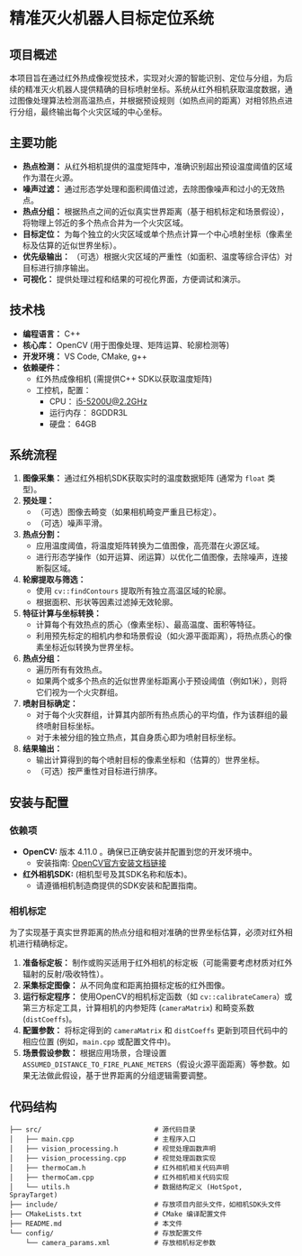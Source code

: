 # 精准灭火机器人目标定位系统

## 项目概述

本项目旨在通过红外热成像视觉技术，实现对火源的智能识别、定位与分组，为后续的精准灭火机器人提供精确的目标喷射坐标。系统从红外相机获取温度数据，通过图像处理算法检测高温热点，并根据预设规则（如热点间的距离）对相邻热点进行分组，最终输出每个火灾区域的中心坐标。

## 主要功能

*   **热点检测：** 从红外相机提供的温度矩阵中，准确识别超出预设温度阈值的区域作为潜在火源。
*   **噪声过滤：** 通过形态学处理和面积阈值过滤，去除图像噪声和过小的无效热点。
*   **热点分组：** 根据热点之间的近似真实世界距离（基于相机标定和场景假设），将物理上邻近的多个热点合并为一个火灾区域。
*   **目标定位：** 为每个独立的火灾区域或单个热点计算一个中心喷射坐标（像素坐标及估算的近似世界坐标）。
*   **优先级输出：** （可选）根据火灾区域的严重性（如面积、温度等综合评估）对目标进行排序输出。
*   **可视化：** 提供处理过程和结果的可视化界面，方便调试和演示。

## 技术栈

*   **编程语言：** C++
*   **核心库：** OpenCV (用于图像处理、矩阵运算、轮廓检测等)
*   **开发环境：** VS Code, CMake, g++
*   **依赖硬件：**
    *   红外热成像相机 (需提供C++ SDK以获取温度矩阵)
    *   工控机，配置： 
        *   CPU：   i5-5200U@2.2GHz
        *   运行内存：   8GDDR3L
        *   硬盘：  64GB

## 系统流程

1.  **图像采集：** 通过红外相机SDK获取实时的温度数据矩阵 (通常为 `float` 类型)。
2.  **预处理：**
    *   （可选）图像去畸变（如果相机畸变严重且已标定）。
    *   （可选）噪声平滑。
3.  **热点分割：**
    *   应用温度阈值，将温度矩阵转换为二值图像，高亮潜在火源区域。
    *   进行形态学操作（如开运算、闭运算）以优化二值图像，去除噪声，连接断裂区域。
4.  **轮廓提取与筛选：**
    *   使用 `cv::findContours` 提取所有独立高温区域的轮廓。
    *   根据面积、形状等因素过滤掉无效轮廓。
5.  **特征计算与坐标转换：**
    *   计算每个有效热点的质心（像素坐标）、最高温度、面积等特征。
    *   利用预先标定的相机内参和场景假设（如火源平面距离），将热点质心的像素坐标近似转换为世界坐标。
6.  **热点分组：**
    *   遍历所有有效热点。
    *   如果两个或多个热点的近似世界坐标距离小于预设阈值（例如1米），则将它们视为一个火灾群组。
7.  **喷射目标确定：**
    *   对于每个火灾群组，计算其内部所有热点质心的平均值，作为该群组的最终喷射目标坐标。
    *   对于未被分组的独立热点，其自身质心即为喷射目标坐标。
8.  **结果输出：**
    *   输出计算得到的每个喷射目标的像素坐标和（估算的）世界坐标。
    *   （可选）按严重性对目标进行排序。

## 安装与配置

### 依赖项

*   **OpenCV:** 版本 4.11.0 。确保已正确安装并配置到您的开发环境中。
    *   安装指南: [OpenCV官方安装文档链接](https://docs.opencv.org/master/d0/d3d/tutorial_general_install.html)
*   **红外相机SDK:** (相机型号及其SDK名称和版本)。
    *   请遵循相机制造商提供的SDK安装和配置指南。

### 相机标定

为了实现基于真实世界距离的热点分组和相对准确的世界坐标估算，必须对红外相机进行精确标定。

1.  **准备标定板：** 制作或购买适用于红外相机的标定板（可能需要考虑材质对红外辐射的反射/吸收特性）。
2.  **采集标定图像：** 从不同角度和距离拍摄标定板的红外图像。
3.  **运行标定程序：** 使用OpenCV的相机标定函数（如 `cv::calibrateCamera`）或第三方标定工具，计算相机的内参矩阵 (`cameraMatrix`) 和畸变系数 (`distCoeffs`)。
4.  **配置参数：** 将标定得到的 `cameraMatrix` 和 `distCoeffs` 更新到项目代码中的相应位置 (例如，`main.cpp` 或配置文件中)。
5.  **场景假设参数：** 根据应用场景，合理设置 `ASSUMED_DISTANCE_TO_FIRE_PLANE_METERS`（假设火源平面距离）等参数。如果无法做此假设，基于世界距离的分组逻辑需要调整。


## 代码结构

```
├── src/                            # 源代码目录
│   ├── main.cpp                    # 主程序入口
│   ├── vision_processing.h         # 视觉处理函数声明
│   ├── vision_processing.cpp       # 视觉处理函数实现
│   ├── thermoCam.h                 # 红外相机相关代码声明
│   ├── thermoCam.cpp               # 红外相机相关代码实现
│   └── utils.h                     # 数据结构定义 (HotSpot, SprayTarget)
├── include/                        # 存放项目内部头文件，如相机SDK头文件
├── CMakeLists.txt                  # CMake 编译配置文件
├── README.md                       # 本文件
└── config/                         # 存放配置文件
    └── camera_params.xml           # 存放相机标定参数
```